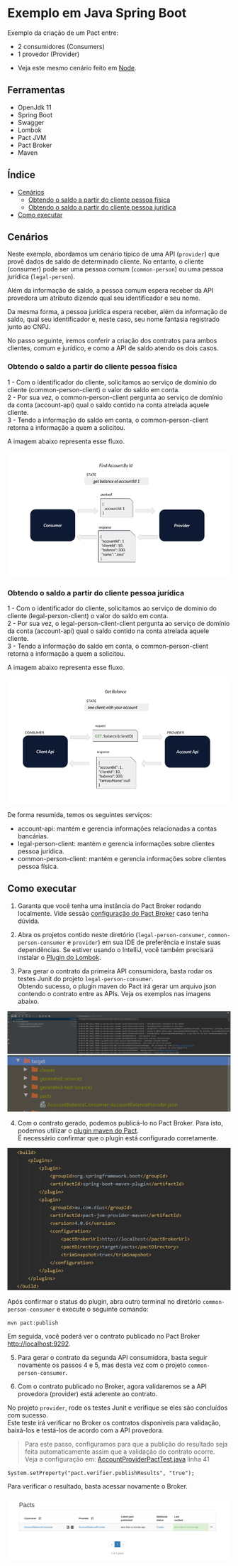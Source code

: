 # Exemplo em Java Spring Boot

Exemplo da criação de um Pact entre:
* 2 consumidores (Consumers)
* 1 provedor (Provider)

- Veja este mesmo cenário feito em [Node](../../../node/two_consumers_one_provider).

## Ferramentas

 - OpenJdk 11
 - Spring Boot
 - Swagger
 - Lombok
 - Pact JVM
 - Pact Broker
 - Maven

## Índice

<!--ts-->

- [Cenários](#Cenários)
  - [Obtendo o saldo a partir do cliente pessoa física](#Obtendo-o-saldo-a-partir-do-cliente-pessoa-física)
  - [Obtendo o saldo a partir do cliente pessoa jurídica](#Obtendo-o-saldo-a-partir-do-cliente-pessoa-jurídica)
- [Como executar](#Como-executar)
<!--ts -->

## Cenários

Neste exemplo, abordamos um cenário típico de uma API (`provider`) que provê dados de saldo de determinado cliente.
No entanto, o cliente (consumer) pode ser uma pessoa comum (`common-person`) ou uma pessoa jurídica (`legal-person`).

Além da informação de saldo, a pessoa comum espera receber da API provedora um atributo dizendo qual seu identificador e seu nome.

Da mesma forma, a pessoa jurídica espera receber, além da informação de saldo, qual seu identificador e, neste caso, seu nome fantasia registrado junto ao CNPJ.

No passo seguinte, iremos conferir a criação dos contratos para ambos clientes, comum e jurídico, e como a API de saldo atendo os dois casos.

### Obtendo o saldo a partir do cliente pessoa física

1 - Com o identificador do cliente, solicitamos ao serviço de dominio do cliente (common-person-client) o valor do saldo em conta. <br>
2 - Por sua vez, o common-person-client pergunta ao serviço de domínio da conta (account-api) qual o saldo contido na conta atrelada aquele cliente. <br>
3 - Tendo a informação do saldo em conta, o common-person-client retorna a informação a quem a solicitou.

A imagem abaixo representa esse fluxo.

<img src="../../../../imgs/get-balance-common-person-client-spring-boot.png" alt="new pact contract"/>

### Obtendo o saldo a partir do cliente pessoa jurídica

1 - Com o identificador do cliente, solicitamos ao serviço de dominio do cliente (legal-person-client) o valor do saldo em conta. <br>
2 - Por sua vez, o legal-person-client-client pergunta ao serviço de domínio da conta (account-api) qual o saldo contido na conta atrelada aquele cliente. <br>
3 - Tendo a informação do saldo em conta, o common-person-client retorna a informação a quem a solicitou.

A imagem abaixo representa esse fluxo.

<img src="../../../../imgs/get-balance-legal-person-client-spring-boot.png" alt="new pact contract"/>

De forma resumida, temos os seguintes serviços:

- account-api: mantém e gerencia informações relacionadas a contas bancárias.
- legal-person-client: mantém e gerencia informações sobre clientes pessoa jurídica.
- common-person-client: mantém e gerencia informações sobre clientes pessoa física.

## Como executar

1. Garanta que você tenha uma instância do Pact Broker rodando localmente. 
Vide sessão [configuração do Pact Broker](../../../../README.md#config-broker) caso tenha dúvida.

2. Abra os projetos contido neste diretório (`legal-person-consumer`, `common-person-consumer` e `provider`) em sua IDE de preferência e 
instale suas dependências. Se estiver usando o IntelliJ, você também precisará instalar o [Plugin do Lombok](https://projectlombok.org/setup/intellij).

3. Para gerar o contrato da primeira API consumidora, basta rodar os testes Junit do projeto `legal-person-consumer`. <br>
Obtendo sucesso, o plugin maven do Pact irá gerar um arquivo json contendo o contrato entre as APIs.
Veja os exemplos nas imagens abaixo.

<img src="../../../../imgs/junit5-tests-runner.png" alt="Pact Runner Tests"/>

<img src="../../../../imgs/pact-contract-generated.png" alt="Pact Contract Generated"/>

4. Com o contrato gerado, podemos publicá-lo no Pact Broker. 
Para isto, podemos utilizar o [plugin maven do Pact](https://mvnrepository.com/artifact/au.com.dius/pact-jvm-provider). <br>
É necessário confirmar que o plugin está configurado corretamente.

<img src="../../../../imgs/pact-maven-plugin.png" alt="Pact Maven Plugin"/>

Após confirmar o status do plugin, abra outro terminal no diretório `common-person-consumer` e execute o seguinte comando:

```
mvn pact:publish
```

Em seguida, você poderá ver o contrato publicado no Pact Broker [http://localhost:9292](http://localhost:9292).

5. Para gerar o contrato da segunda API consumidora, basta seguir novamente os passos 4 e 5, mas desta vez com o projeto `common-person-consumer`.

6. Com o contrato publicado no Broker, agora validaremos se a API provedora (provider) 
está aderente ao contrato.

No projeto `provider`, rode os testes Junit e verifique se eles são concluídos com sucesso. <br>
Este teste irá verificar no Broker os contratos disponiveis para validação, baixá-los e testá-los de acordo com a API provedora. <br>

> Para este passo, configuramos para que a publição do resultado seja feita automaticamente assim que a validação do contrato ocorre. <br>
> Veja a configuração em: [AccountProviderPactTest.java](./provider/src/test/java/br/com/zup/pact/provider/pact/AccountProviderPactTest.java) linha 41 <br>
```
System.setProperty("pact.verifier.publishResults", "true");
```

Para verificar o resultado, basta acessar novamente o Broker. 

<img src="../../../../imgs/pact-validated.png" alt="Pact validado pelo provider"/>
